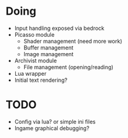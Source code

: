 Doing
===
* Input handling exposed via bedrock
* Picasso module
  * Shader management (need more work)
  * Buffer management
  * Image management
* Archivist module
  * File management (opening/reading)
* Lua wrapper
* Initial text rendering?

TODO
===
* Config via lua? or simple ini files
* Ingame graphical debugging?
